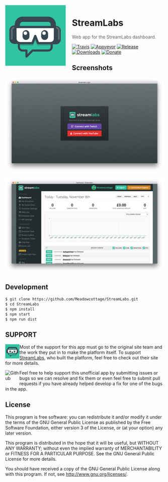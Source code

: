 <img src="https://raw.githubusercontent.com/Meadowcottage/StreamLabs/master/build/icon.png" align="left" width="192px" height="192px"/>
<img align="left" width="0" height="192px" hspace="10"/>

# StreamLabs
> Web app for the StreamLabs dashboard.

[![Travis](https://img.shields.io/travis/Meadowcottage/StreamLabs/master.svg?style=flat-square)](https://travis-ci.org/Meadowcottage/StreamLabs) [![Appveyor](https://img.shields.io/appveyor/ci/Meadowcottage/StreamLabs.svg?style=flat-square)](https://ci.appveyor.com/project/Meadowcottage/StreamLabs) [![Release](https://img.shields.io/github/release/Meadowcottage/StreamLabs.svg?style=flat-square)](https://github.com/Meadowcottage/StreamLabs/releases) [![Downloads](https://img.shields.io/github/downloads/Meadowcottage/StreamLabs/total.svg?style=flat-square)](https://github.com/Meadowcottage/StreamLabs/releases) [![Donate](https://img.shields.io/badge/Donate-PayPal-orange.svg?style=flat-square)](https://www.paypal.me/meadowcottage)

## Screenshots

[<img alt='StreamLabs' src="https://raw.githubusercontent.com/Meadowcottage/StreamLabs/master/build/Screenshot-1.png">](https://github.com/Meadowcottage/StreamLabs/releases)

[<img alt='StreamLabs' src="https://raw.githubusercontent.com/Meadowcottage/StreamLabs/master/build/Screenshot-2.png">](https://github.com/Meadowcottage/StreamLabs/releases)


## Development

```
$ git clone https://github.com/Meadowcottage/StreamLabs.git
$ cd StreamLabs
$ npm install
$ npm start
$ npm run dist
```

## SUPPORT

[<img width='45' height="45" align='left' alt='StreamLabs' src="https://raw.githubusercontent.com/Meadowcottage/StreamLabs/master/build/icon.png">](https://streamlabs.com/dashboard) Most of the support for this app must go to the original site team and the work they put in to make the platform itself. To support [StreamLabs](https://streamlabs.com/dashboard), who built the platform, feel free to check out their site for more details.

[<img width='45' height="45" align='left' alt='Github' src="https://upload.wikimedia.org/wikipedia/commons/9/91/Octicons-mark-github.svg">](https://github.com/Meadowcottage/StreamLabs) Feel free to help support this unofficial app by submitting issues or bugs so we can resolve and fix them or even feel free to submit pull requests if you have already helped develop a fix for one of the bugs in the app.

## License

This program is free software: you can redistribute it and/or modify
it under the terms of the GNU General Public License as published by
the Free Software Foundation, either version 3 of the License, or
(at your option) any later version.

This program is distributed in the hope that it will be useful,
but WITHOUT ANY WARRANTY; without even the implied warranty of
MERCHANTABILITY or FITNESS FOR A PARTICULAR PURPOSE.  See the
GNU General Public License for more details.

You should have received a copy of the GNU General Public License
along with this program.  If not, see <http://www.gnu.org/licenses/>.
